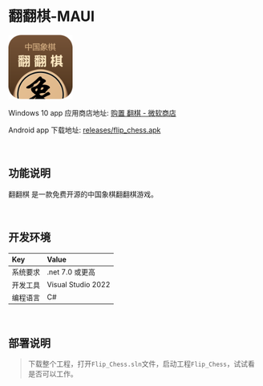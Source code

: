 # 翻翻棋-MAUI

![](ScreenShot/logo.png)


 Windows 10 app 应用商店地址: 
[购置 翻棋 - 微软商店](https://www.microsoft.com/store/productId/9PFM18FL44FF)   

Android app 下载地址: 
[releases/flip_chess.apk](/releases/latest/download/com.companyname.flip_chess.apk)   

<br/>

## 功能说明

翻翻棋 是一款免费开源的中国象棋翻翻棋游戏。


<br/>

## 开发环境

|Key|Value|
|:-|:-|
|系统要求| .net 7.0 或更高|
|开发工具|Visual Studio 2022|
|编程语言|C#|


<br/>

## 部署说明

> 下载整个工程，打开`Flip_Chess.sln`文件，启动工程`Flip_Chess`，试试看是否可以工作。
